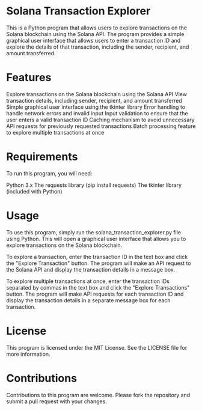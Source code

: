 # Solana Transaction Explorer
This is a Python program that allows users to explore transactions on the Solana blockchain using the Solana API. The program provides a simple graphical user interface that allows users to enter a transaction ID and explore the details of that transaction, including the sender, recipient, and amount transferred.

# Features
Explore transactions on the Solana blockchain using the Solana API
View transaction details, including sender, recipient, and amount transferred
Simple graphical user interface using the tkinter library
Error handling to handle network errors and invalid input
Input validation to ensure that the user enters a valid transaction ID
Caching mechanism to avoid unnecessary API requests for previously requested transactions
Batch processing feature to explore multiple transactions at once

# Requirements
To run this program, you will need:

Python 3.x
The requests library (pip install requests)
The tkinter library (included with Python)


# Usage
To use this program, simply run the solana_transaction_explorer.py file using Python. This will open a graphical user interface that allows you to explore transactions on the Solana blockchain.

To explore a transaction, enter the transaction ID in the text box and click the "Explore Transaction" button. The program will make an API request to the Solana API and display the transaction details in a message box.

To explore multiple transactions at once, enter the transaction IDs separated by commas in the text box and click the "Explore Transactions" button. The program will make API requests for each transaction ID and display the transaction details in a separate message box for each transaction.

# License
This program is licensed under the MIT License. See the LICENSE file for more information.

# Contributions
Contributions to this program are welcome. Please fork the repository and submit a pull request with your changes.
